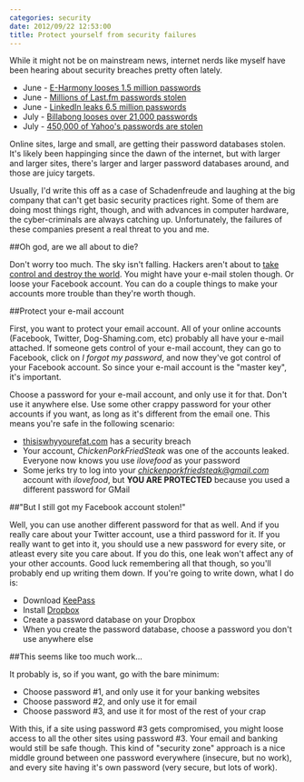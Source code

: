 ```yaml
---
categories: security
date: 2012/09/22 12:53:00
title: Protect yourself from security failures
---
```

While it might not be on mainstream news, internet nerds like myself have been hearing about security breaches pretty often lately.

* June - [E-Harmony looses 1.5 million passwords](http://www.h-online.com/security/news/item/eHarmony-admits-to-leaking-1-5-million-passwords-1612654.html)
* June - [Millions of Last.fm passwords stolen](http://www.h-online.com/security/news/item/Millions-of-Last-fm-passwords-leaked-1613641.html)
* June - [LinkedIn leaks 6.5 million passwords](http://news.cnet.com/8301-1009_3-57449325-83/what-the-password-leaks-mean-to-you-faq/)
* July - [Billabong looses over 21,000 passwords](http://www.zdnet.com/over-21000-plain-text-passwords-stolen-from-billabong-7000000842/)
* July - [450,000 of Yahoo's passwords are stolen](http://news.cnet.com/8301-1009_3-57471178-83/yahoos-password-leak-what-you-need-to-know-faq/)

Online sites, large and small, are getting their password databases stolen. It's likely been happinging since the dawn of the internet, but with larger and larger sites, there's larger and larger password databases around, and those are juicy targets.

Usually, I'd write this off as a case of Schadenfreude and laughing at the big company that can't get basic security practices right. Some of them are doing most things right, though, and with advances in computer hardware, the cyber-criminals are always catching up. Unfortunately, the failures of these companies present a real threat to you and me.

##Oh god, are we all about to die?

Don't worry too much. The sky isn't falling. Hackers aren't about to [take control and destroy the world](http://en.wikipedia.org/wiki/Live_Free_or_Die_Hard). You might have your e-mail stolen though. Or loose your Facebook account. You can do a couple things to make your accounts more trouble than they're worth though.

##Protect your e-mail account

First, you want to protect your email account. All of your online accounts (Facebook, Twitter, Dog-Shaming.com, etc) probably all have your e-mail attached. If someone gets control of your e-mail account, they can go to Facebook, click on *I forgot my password*, and now they've got control of your Facebook account. So since your e-mail account is the "master key", it's important.

Choose a password for your e-mail account, and only use it for that. Don't use it anywhere else. Use some other crappy password for your other accounts if you want, as long as it's different from the email one. This means you're safe in the following scenario:

* [thisiswhyyourefat.com](http://thisiswhyyourefat.tumblr.com/) has a security breach
* Your account, *ChickenPorkFriedSteak* was one of the accounts leaked. Everyone now knows you use *ilovefood* as your password
* Some jerks try to log into your *chickenporkfriedsteak@gmail.com* account with *ilovefood*, but **YOU ARE PROTECTED** because you used a different password for GMail

##"But I still got my Facebook account stolen!"

Well, you can use another different password for that as well. And if you really care about your Twitter account, use a third password for it. If you really want to get into it, you should use a new password for every site, or atleast every site you care about. If you do this, one leak won't affect any of your other accounts. Good luck remembering all that though, so you'll probably end up writing them down. If you're going to write down, what I do is:

* Download [KeePass](http://keepass.info/)
* Install [Dropbox](https://www.dropbox.com/)
* Create a password database on your Dropbox
* When you create the password database, choose a password you don't use anywhere else

##This seems like too much work...

It probably is, so if you want, go with the bare minimum:

* Choose password #1, and only use it for your banking websites
* Choose password #2, and only use it for email
* Choose password #3, and use it for most of the rest of your crap

With this, if a site using password #3 gets compromised, you might loose access to all the other sites using password #3. Your email and banking would still be safe though. This kind of "security zone" approach is a nice middle ground between one password everywhere (insecure, but no work), and every site having it's own password (very secure, but lots of work).
